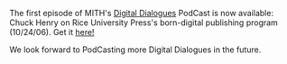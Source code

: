 The first episode of MITH's [Digital Dialogues](http://web.archive.org/web/20100601170013/http://www.mith2.umd.edu/programs/digitaldialogue/) PodCast is now available: Chuck Henry on Rice University Press's born-digital publishing program (10/24/06). Get it [here!](http://khelone.umd.edu/staff/dreside/dd-10-25.mp3)

We look forward to PodCasting more Digital Dialogues in the future.